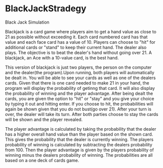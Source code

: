 # BlackJackStradegy
Black Jack Simulation


Blackjack is a card game where players aim to get a hand value as close to 21 as possible without exceeding it. Each card numbered card has that value and each face card has a value of 10. Players can choose to "hit" for additional cards or "stand" to keep their current hand. The dealer also plays. The objective is to beat the dealer's hand without going over 21. A blackjack, an Ace with a 10-value card, is the best hand.

This version of blackjack is just two players, the person on the computer and the dealer(the program).Upon running, both players will automatically be dealt in. You will be able to see your cards as well as one of the dealers cards. Given that there is one card needed to make 21 in your hand, the program will display the probability of getinng that card. It will also display the probability of winning and the player advantage. After being dealt the cards, you are given the option to "hit" or "stay" and you give your choice by typing it out and hitting enter. If you choose to hit, the probabilities will again be shown given that you do not bust(go over 21). After your turn is over, the dealer will take its turn. After both parties choose to stay the cards will be shown and the player revealed.

The player advantage is calculated by taking the probability that the dealer has a higher overall hand value than the player based on the shown card. This gives the probability that the dealer is currently winning. The players probability of winning is calculated by subtracting the dealers probability from 100. Then the player advantage is given by the players probability of winning minus the dealers probability of winning. The probabilities are all based on a one deck of cards game.
